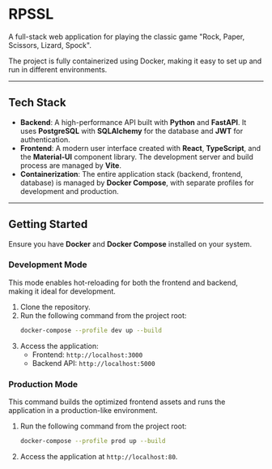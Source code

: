 # RPSSL

A full-stack web application for playing the classic game "Rock, Paper, Scissors, Lizard, Spock".

The project is fully containerized using Docker, making it easy to set up and run in different environments.

-----

## Tech Stack

  * **Backend**: A high-performance API built with **Python** and **FastAPI**. It uses **PostgreSQL** with **SQLAlchemy** for the database and **JWT** for authentication.
  * **Frontend**: A modern user interface created with **React**, **TypeScript**, and the **Material-UI** component library. The development server and build process are managed by **Vite**.
  * **Containerization**: The entire application stack (backend, frontend, database) is managed by **Docker Compose**, with separate profiles for development and production.

-----

## Getting Started

Ensure you have **Docker** and **Docker Compose** installed on your system.

### Development Mode

This mode enables hot-reloading for both the frontend and backend, making it ideal for development.

1.  Clone the repository.
2.  Run the following command from the project root:
    ```bash
    docker-compose --profile dev up --build
    ```
3.  Access the application:
      * Frontend: `http://localhost:3000`
      * Backend API: `http://localhost:5000`

### Production Mode

This command builds the optimized frontend assets and runs the application in a production-like environment.

1.  Run the following command from the project root:
    ```bash
    docker-compose --profile prod up --build
    ```
2.  Access the application at `http://localhost:80`.